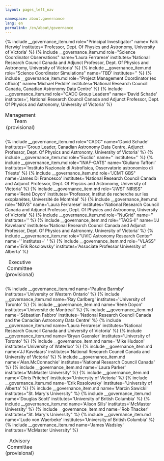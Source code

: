 ```yaml
---
layout: pages_left_nav

namespace: about.governance
lang: en
permalink: /en/about/governance
---
```


<!--  For a three column layout, add the role attribute. -->

<div class="table-responsive">
<table class="table table-condensed">
<caption class="h3">Management Team (provisional)</caption>
<tbody>
{% include __governance_item.md role="Principal Investigator" name='Falk Herwig' institutes='Professor, Dept. Of Physics and Astronomy, University of Victoria' %}
{% include __governance_item.md role="Science Coordinator Observations" name='Laura Ferrarese' institutes='National Research Council Canada and Adjunct Professor, Dept. Of Physics and Astronomy, University of Victoria' %}
{% include __governance_item.md role="Science Coordinator Simulations" name='TBD' institutes='' %}
{% include __governance_item.md role="Project Management Coordinator (ex officio)" name='Michael Peddle' institutes='National Research Council Canada, Canadian Astronomy Data Centre' %}
{% include __governance_item.md role="CADC Group Leadern" name='David Schade' institutes=', National Research Council Canada and Adjunct Professor, Dept. Of Physics and Astronomy, University of Victoria' %}
</tbody>
</table>
</div>

<div class="table-responsive">
<table class="table table-condensed">
<caption class="h3">Executive Committee (provisional)</caption>
<tbody>
{% include __governance_item.md role="CADC" name='David Schade' institutes='Group Leader, Canadian Astronomy Data Centre, Adjunct Professor, Dept. Of Physics and Astronomy, University of Victoria' %}
{% include __governance_item.md role="Euclid" name='' institutes='' %}
{% include __governance_item.md role="INAF-OATS" name='Giuliano Taffoni' institutes='Instituto Nazionale di Astrofisica, Osservatorio astronomico di Trieste' %}
{% include __governance_item.md role="JCMT GBS" name='James Di Francesco' institutes='National Research Council Canada and Adjunct Professor, Dept. Of Physics and Astronomy, University of Victoria' %}
{% include __governance_item.md role="JWST NIRISS" name='René Doyon' institutes='Professor, Institut de recherche sur les exoplanètes, Université de Montréal' %}
{% include __governance_item.md role="NGVS" name='Laura Ferrarese' institutes='National Research Council Canada and Adjunct Professor, Dept. Of Physics and Astronomy, University of Victoria' %}
{% include __governance_item.md role="NuGrid" name='' institutes='' %}
{% include __governance_item.md role="TAOS-II" name='JJ Kavelaars' institutes='National Research Council Canada and Adjunct Professor, Dept. Of Physics and Astronomy, University of Victoria' %}
{% include __governance_item.md role="UVIC Astronomy Research Center" name='' institutes=' ' %}
{% include __governance_item.md role="VLASS" name='Erik Rosolowsky' institutes='Associate Professor University of Alberta' %}
</tbody>
</table>
</div>

<div class="table-responsive">
<table class="table table-condensed">
<caption class="h3">Advisory Committee (provisional)</caption>
<tbody>
{% include __governance_item.md name='Pauline Barmby' institutes='University or Western Ontario' %}
{% include __governance_item.md name='Ray Carlberg' institutes='University of Toronto' %}
{% include __governance_item.md name='René Doyon' institutes='Université de Montréal' %}
{% include __governance_item.md name='Sébastien Fabbro' institutes='National Research Council Canada and the Canadian Astronomy Data Centre' %}
{% include __governance_item.md name='Laura Ferrarese' institutes='National Research Council Canada and University of Victoria' %}
{% include __governance_item.md name='Bryan Gaensler' institutes='University of Toronto' %}
{% include __governance_item.md name='Mike Hudson' institutes='University of Waterloo' %}
{% include __governance_item.md name='JJ Kavelaars' institutes='National Research Council Canada and University of Victoria' %}
% include __governance_item.md name='Alan.McConnachie' institutes='National Research Council Canada' %}
{% include __governance_item.md name='Laura Parker' institutes='McMaster University' %}
{% include __governance_item.md name='Chris Pritchet' institutes='University of Victoria' %}
{% include __governance_item.md name='Erik Rosolowsky' institutes='University of Alberta' %}
{% include __governance_item.md name='Marcin Sawicki' institutes="St. Mary's University" %}
{% include __governance_item.md name='Douglas Scott' institutes='University of British Columbia' %}
{% include __governance_item.md name='Alison Sills' institutes='McMaster University' %}
{% include __governance_item.md name='Rob Thacker' institutes="St. Mary's University" %}
{% include __governance_item.md name='Ludo von Waerbeke' institutes='University of British Columbia' %}
{% include __governance_item.md name='James Wadsley' institutes='McMaster University' %}
</tbody>
</table>
</div>


<!-- Content end -->
